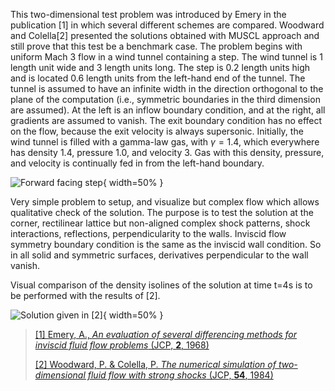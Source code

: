 This two-dimensional test problem was introduced by Emery in the publication [1] in which several different schemes are compared. Woodward and Colella[2] presented the solutions obtained with MUSCL approach and still prove that this test be a benchmark case. The problem begins with uniform Mach 3 flow in a wind tunnel containing a step. The wind tunnel is 1 length unit wide and 3 length units long. The step is 0.2 length units high and is located 0.6 length units from the left-hand end of the tunnel. The tunnel is assumed to have an infinite width in the direction orthogonal to the plane of the computation (i.e., symmetric boundaries in the third dimension are assumed). At the left is an inflow boundary condition, and at the right, all gradients are assumed to vanish. The exit boundary condition has no effect on the flow, because the exit velocity is always supersonic. Initially, the wind tunnel is filled with a gamma-law gas, with $\gamma = 1.4$, which everywhere has density 1.4, pressure 1.0, and velocity 3. Gas with this density, pressure, and velocity is continually fed in from the left-hand boundary.

![](./Dimension2/Euler/ffs.png "Forward facing step"){ width=50% }

Very simple problem to setup, and visualize but complex flow which allows qualitative check of the solution. The purpose is to test the solution at the corner, rectilinear lattice but non-aligned complex shock patterns, shock interactions, reflections, perpendicularity to the walls. Inviscid flow symmetry boundary condition is the same as the inviscid wall condition. So in all solid and symmetric surfaces, derivatives perpendicular to the wall vanish.

Visual comparison of the density isolines of the solution at time t=4s is to be performed with the results of [2].

![](./Dimension2/Euler/ffs_mach3.png "Solution given in [2]"){ width=50% }

> [[1] Emery, A., *An evaluation of several differencing methods for inviscid fluid flow problems* (JCP, **2**, 1968)](https://www.sciencedirect.com/science/article/pii/0021999168900600)
>
> [[2] Woodward, P. \& Colella, P. *The numerical simulation of two-dimensional fluid flow with strong shocks* (JCP, **54**, 1984)](https://www.sciencedirect.com/science/article/pii/0021999184901426)
